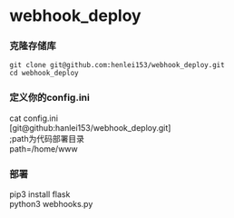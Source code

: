 # webhook_deploy

### 克隆存储库

    git clone git@github.com:henlei153/webhook_deploy.git  
    cd webhook_deploy

### 定义你的config.ini

  cat config.ini  
  [git@github:hanlei153/webhook_deploy.git]  
  ;path为代码部署目录  
  path=/home/www

### 部署

  pip3 install flask   
  python3 webhooks.py
